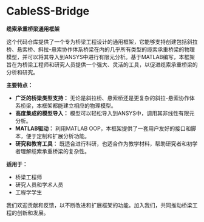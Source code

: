 # CableSS-Bridge

**缆索承重桥梁通用框架**

这个代码仓库提供了一个专为桥梁工程设计的通用框架，它能够支持创建包括斜拉桥、悬索桥、斜拉-悬索协作体系桥梁在内的几乎所有类型的缆索承重桥梁的物理模型，并可以将其导入到ANSYS中进行有限元分析。基于MATLAB编写，本框架旨在为桥梁工程师和研究人员提供一个强大、灵活的工具，以促进缆索承重桥梁的分析和研究。

**主要特点：**
- **广泛的桥梁类型支持：** 无论是斜拉桥、悬索桥还是更复杂的斜拉-悬索协作体系桥梁，本框架都能建立相应的物理模型。
- **高度集成的模型导入：** 模型可以轻松导入到ANSYS中，调用其非线性有限元分析。
- **MATLAB驱动：** 利用MATLAB OOP，本框架提供了一套用户友好的接口和脚本，便于定制和扩展分析功能。
- **研究和教育工具：** 既适合进行科研，也适合作为教学材料，帮助研究者和初学者理解缆索承重桥梁的复杂性。

**适用于：**
- 桥梁工程师
- 研究人员和学术人员
- 工程学学生

我们欢迎贡献和反馈，以不断改进和扩展框架的功能。加入我们，共同推动桥梁工程的创新和发展。
